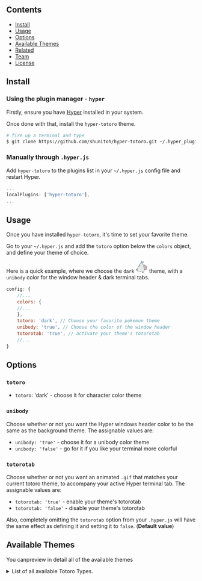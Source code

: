 ## Contents

- [Install](#install)
- [Usage](#usage)
- [Options](#options)
- [Available Themes](#available-themes)
- [Related](#related)
- [Team](#team)
- [License](#license)

## Install

### Using the plugin manager - `hyper`

Firstly, ensure you have [Hyper](https://github.com/zeit/hyper/releases) installed in your system.

Once done with that, install the `hyper-totoro` theme.

```bash
# fire up a terminal and type 
$ git clone https://github.com/shunitoh/hyper-totoro.git ~/.hyper_plugins/local/hyper-totoro
```

### Manually through `.hyper.js`

Add `hyper-totoro` to the plugins list in your `~/.hyper.js` config file and restart Hyper.

```js
...
localPlugins: ['hyper-totoro'],
...
```

## Usage

Once you have installed `hyper-totoro`, it's time to set your favorite theme.

Go to your `~/.hyper.js` and add the `totoro` option below the `colors` object, and define your theme of choice.

Here is a quick example, where we choose the `dark` ![](cursors/dark.gif) theme, with a `unibody` color for the window header & dark terminal tabs.

```js
config: {
    //...
    colors: {
    //...
    },
    totoro: 'dark', // Choose your favorite pokemon theme
    unibody: 'true', // Choose the color of the window header
    totorotab: 'true', // activate your theme's totorotab
    //...
}
```

## Options
### `totoro`

- `totoro`: 'dark' - choose it for character color theme

### `unibody`

Choose whether or not you want the Hyper windows header color to be the same as the background theme.
The assignable values are:

- `unibody: 'true'` - choose it for a unibody color theme
- `unibody: 'false'` - go for it if you like your terminal more colorful

### `totorotab`

Choose whether or not you want an animated `.gif` that matches your current totoro theme, to accompany your active Hyper terminal tab.
The assignable values are:

- `totorotab: 'true'` - enable your theme's totorotab
- `totorotab: 'false'` - disable your theme's totorotab

Also, completely omitting the `totorotab` option from your `.hyper.js` will have the same effect as defining it and setting it to `false`. (**Default value**)


## Available Themes

You canpreview in detail all of the available themes

<details>
<summary>List of all available Totoro Types.</summary>

<br/>

* `Dark`

## License

MIT

